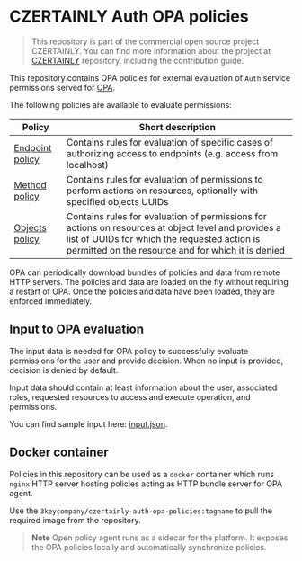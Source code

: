 # CZERTAINLY Auth OPA policies

> This repository is part of the commercial open source project CZERTAINLY. You can find more information about the project at [CZERTAINLY](https://github.com/3KeyCompany/CZERTAINLY) repository, including the contribution guide.

This repository contains OPA policies for external evaluation of `Auth` service permissions served for [OPA](https://www.openpolicyagent.org/).

The following policies are available to evaluate permissions:

| Policy                                           | Short description                                                                                                                                                                                         |
|--------------------------------------------------|-----------------------------------------------------------------------------------------------------------------------------------------------------------------------------------------------------------|
| [Endpoint policy](policies/endpoint_policy.rego) | Contains rules for evaluation of specific cases of authorizing access to endpoints (e.g. access from localhost)                                                                                           |
| [Method policy](policies/method_policy.rego)     | Contains rules for evaluation of permissions to perform actions on resources, optionally with specified objects UUIDs                                                                                     |
| [Objects policy](policies/objects_policy.rego)   | Contains rules for evaluation of permissions for actions on resources at object level and provides a list of UUIDs for which the requested action is permitted on the resource and for which it is denied |

OPA can periodically download bundles of policies and data from remote HTTP servers. The policies and data are loaded on the fly without requiring a restart of OPA.
Once the policies and data have been loaded, they are enforced immediately.

## Input to OPA evaluation

The input data is needed for OPA policy to successfully evaluate permissions for the user and provide decision. When no input is provided, decision is denied by default.

Input data should contain at least information about the user, associated roles, requested resources to access and execute operation, and permissions.

You can find sample input here: [input.json](samples/input.json).

## Docker container

Policies in this repository can be used as a `docker` container which runs `nginx` HTTP server hosting policies acting as HTTP bundle server for OPA agent.

Use the `3keycompany/czertainly-auth-opa-policies:tagname` to pull the required image from the repository.

> **Note**
> Open policy agent runs as a sidecar for the platform. It exposes the OPA policies locally and automatically synchronize policies.